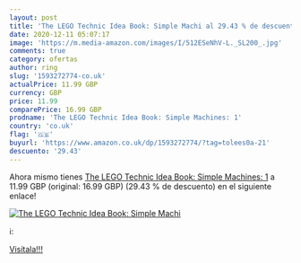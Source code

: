 ```yaml
---
layout: post
title: 'The LEGO Technic Idea Book: Simple Machi al 29.43 % de descuento'
date: 2020-12-11 05:07:17
image: 'https://m.media-amazon.com/images/I/512ESeNhV-L._SL200_.jpg'
comments: true
category: ofertas
author: ring
slug: '1593272774-co.uk'
actualPrice: 11.99 GBP
currency: GBP
price: 11.99
comparePrice: 16.99 GBP
prodname: 'The LEGO Technic Idea Book: Simple Machines: 1'
country: 'co.uk'
flag: '🇬🇧'
buyurl: 'https://www.amazon.co.uk/dp/1593272774/?tag=tolees0a-21'
descuento: '29.43'
---
```


Ahora mismo tienes [The LEGO Technic Idea Book: Simple Machines: 1](https://www.amazon.co.uk/dp/1593272774/?tag=tolees0a-21) a 11.99 GBP (original: 16.99 GBP) (29.43 %  de descuento) en el siguiente enlace!

[![The LEGO Technic Idea Book: Simple Machi](https://m.media-amazon.com/images/I/512ESeNhV-L._SL200_.jpg)](https://www.amazon.co.uk/dp/1593272774/?tag=tolees0a-21)

ℹ️:


[Visítala!!!](https://www.amazon.co.uk/dp/1593272774/?tag=tolees0a-21)
